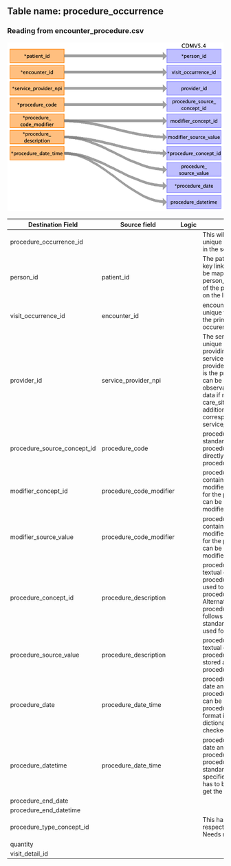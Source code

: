 ## Table name: procedure_occurrence

### Reading from encounter_procedure.csv

![](md_files/image11.png)

| Destination Field | Source field | Logic | Comment field |
| --- | --- | --- | --- |
| procedure_occurrence_id |  |  | This will be generated for each unique procedure if not given in the source table. |
| person_id | patient_id |  | The patient_id is the primary key linking all tables. This can be mapped back to the the person_source_value/person_id of the person table depending on the logic used.<br> |
| visit_occurrence_id | encounter_id |  | encounter_id is an identifier unique to the encounter. It is the primary key for the visit occurence table.<br> |
| provider_id | service_provider_npi |  | The service_provider_npi is the unique NPI for the clinician providing the encounter services. This will map to npi in provider table, the provider_id is the primary key for it which can be added to the observation table. In the source data if npi is not unique, care_site_id can act as an additional identifier, this will be corresponding to the service_location_id.<br> |
| procedure_source_concept_id | procedure_code |  | procedure_code represents the standard code for the procedure followed and can be directly mapped to procedure_source_concept_id.<br> |
| modifier_concept_id | procedure_code_modifier |  | procedure_code_modifier contains any additional modifiers to the standard code for the procedure followed and can be used to derive the modifier_concept_id.<br> |
| modifier_source_value | procedure_code_modifier |  | procedure_code_modifier contains any additional modifiers to the standard code for the procedure followed and can be directly mapped to modifier_source_value.<br> |
| procedure_concept_id | procedure_description |  | procedure_description has the textual description for the procedure followed. It can be used to derive the procedure_concept_id. Alternatively, if the procedure_source_concept_id follows OMOP accepted standard vocabulary, it can be used for the mapping.<br> |
| procedure_source_value | procedure_description |  | procedure_description has the textual description for the procedure followed. It can be stored as procedure_source_value.<br> |
| procedure_date | procedure_date_time |  | procedure_date_time is the date and time for the procedure. The date element can be extracted and stored in procedure_date. The standard format is not specified in the dictionary this has to be checked when we get the data.<br> |
| procedure_datetime | procedure_date_time |  | procedure_date_time is the date and time for the procedure and can stored in procedure_datetime. The standard format is not specified in the dictionary this has to be checked when we get the data.<br> |
| procedure_end_date |  |  |  |
| procedure_end_datetime |  |  |  |
| procedure_type_concept_id |  |  | This has to be mapped to the respective Type Concept. Needs more investigation. |
| quantity |  |  |  |
| visit_detail_id |  |  |  |

